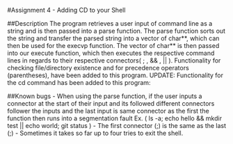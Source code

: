 #Assignment 4 - Adding CD to your Shell

##Description
    The program retrieves a user input of command line as a string and is then passed into a parse function.
The parse function sorts out the string and transfer the parsed string into a vector of char**, which can 
then be used for the execvp function. The vector of char** is then passed into our execute function, which 
then executes the respective command lines in regards to their respective connectors( ; , && , || ).
Functionality for checking file/directory existence and for precedence operators (parentheses), have been
added to this program. UPDATE: Functionality for the cd command has been added to this program:

##Known bugs
    - When using the parse function, if the user inputs a connector at the start of their input and its
      followed different connectors follower the inputs and the last input is same connector as the first
      the function then runs into a segmentation fault
        Ex. ( ls -a; echo hello && mkdir test || echo world; git status )
            - The first connector (;) is the same as the last (;)
    - Sometimes it takes so far up to four tries to exit the shell.
    